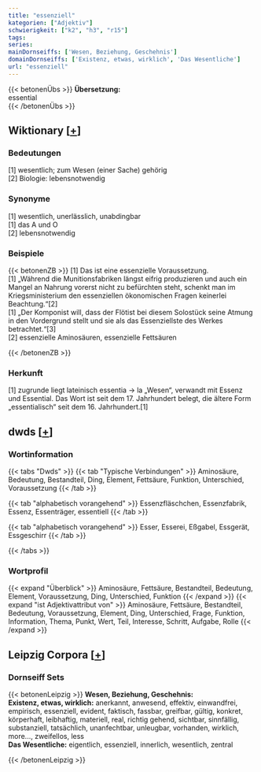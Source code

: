 ```yaml
---
title: "essenziell"
kategorien: ["Adjektiv"]
schwierigkeit: ["k2", "h3", "r15"]
tags:
series:
mainDornseiffs: ['Wesen, Beziehung, Geschehnis']
domainDornseiffs: ['Existenz, etwas, wirklich', 'Das Wesentliche']
url: "essenziell"
---
```


{{< betonenÜbs >}}
**Übersetzung:**  
essential  
{{< /betonenÜbs >}}

## Wiktionary [[+](https://de.wiktionary.org/wiki/essenziell)]

### Bedeutungen
[1] wesentlich; zum Wesen (einer Sache) gehörig  
[2] Biologie: lebensnotwendig  

### Synonyme
[1] wesentlich, unerlässlich, unabdingbar  
[1] das A und O  
[2] lebensnotwendig  

### Beispiele
{{< betonenZB >}}
[1] Das ist eine essenzielle Voraussetzung.  
[1] „Während die Munitionsfabriken längst eifrig produzieren und auch ein Mangel an Nahrung vorerst nicht zu befürchten steht, schenkt man im Kriegsministerium den essenziellen ökonomischen Fragen keinerlei Beachtung.“[2]  
[1] „Der Komponist will, dass der Flötist bei diesem Solostück seine Atmung in den Vordergrund stellt und sie als das Essenziellste des Werkes betrachtet.“[3]  
[2] essenzielle Aminosäuren, essenzielle Fettsäuren  

{{< /betonenZB >}}
### Herkunft
[1] zugrunde liegt lateinisch essentia → la „Wesen“, verwandt mit Essenz und Essential. Das Wort ist seit dem 17. Jahrhundert belegt, die ältere Form „essentialisch“ seit dem 16. Jahrhundert.[1]  



## dwds [[+](https://www.dwds.de/wb/essenziell)]

### Wortinformation
{{< tabs "Dwds" >}}
{{< tab "Typische Verbindungen" >}}
Aminosäure, Bedeutung, Bestandteil, Ding, Element, Fettsäure, Funktion, Unterschied, Voraussetzung
{{< /tab >}}

{{< tab "alphabetisch vorangehend" >}}
Essenzfläschchen, Essenzfabrik, Essenz, Essenträger, essentiell
{{< /tab >}}

{{< tab "alphabetisch vorangehend" >}}
Esser, Esserei, Eßgabel, Essgerät, Essgeschirr
{{< /tab >}}

{{< /tabs >}}

### Wortprofil
{{< expand "Überblick" >}} Aminosäure, Fettsäure, Bestandteil, Bedeutung, Element, Voraussetzung, Ding, Unterschied, Funktion {{< /expand >}}
{{< expand "ist Adjektivattribut von" >}} Aminosäure, Fettsäure, Bestandteil, Bedeutung, Voraussetzung, Element, Ding, Unterschied, Frage, Funktion, Information, Thema, Punkt, Wert, Teil, Interesse, Schritt, Aufgabe, Rolle {{< /expand >}}

## Leipzig Corpora [[+](https://corpora.uni-leipzig.de/en/res?word=essenziell&corpusId=deu_newscrawl-public_2018)]

### Dornseiff Sets
{{< betonenLeipzig >}}
**Wesen, Beziehung, Geschehnis:**  
**Existenz, etwas, wirklich:** anerkannt, anwesend, effektiv, einwandfrei, empirisch, essenziell, evident, faktisch, fassbar, greifbar, gültig, konkret, körperhaft, leibhaftig, materiell, real, richtig gehend, sichtbar, sinnfällig, substanziell, tatsächlich, unanfechtbar, unleugbar, vorhanden, wirklich, more..., zweifellos, less  
**Das Wesentliche:** eigentlich, essenziell, innerlich, wesentlich, zentral  

{{< /betonenLeipzig >}}
